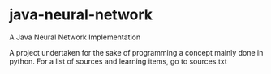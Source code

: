 # java-neural-network
A Java Neural Network Implementation 

A project undertaken for the sake of programming a concept mainly done in python.
For a list of sources and learning items, go to sources.txt
